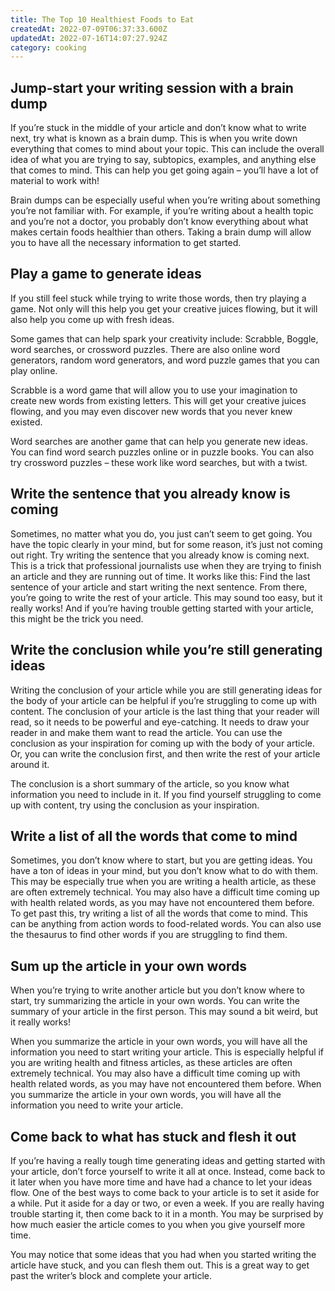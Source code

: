 ```yaml
---
title: The Top 10 Healthiest Foods to Eat
createdAt: 2022-07-09T06:37:33.600Z
updatedAt: 2022-07-16T14:07:27.924Z
category: cooking
---
```


## Jump-start your writing session with a brain dump

If you’re stuck in the middle of your article and don’t know what to write next, try what is known as a brain dump. This is when you write down everything that comes to mind about your topic. This can include the overall idea of what you are trying to say, subtopics, examples, and anything else that comes to mind. This can help you get going again – you’ll have a lot of material to work with!

Brain dumps can be especially useful when you’re writing about something you’re not familiar with. For example, if you’re writing about a health topic and you’re not a doctor, you probably don’t know everything about what makes certain foods healthier than others. Taking a brain dump will allow you to have all the necessary information to get started.

## Play a game to generate ideas

If you still feel stuck while trying to write those words, then try playing a game. Not only will this help you get your creative juices flowing, but it will also help you come up with fresh ideas.

Some games that can help spark your creativity include: Scrabble, Boggle, word searches, or crossword puzzles. There are also online word generators, random word generators, and word puzzle games that you can play online.

Scrabble is a word game that will allow you to use your imagination to create new words from existing letters. This will get your creative juices flowing, and you may even discover new words that you never knew existed. 

Word searches are another game that can help you generate new ideas. You can find word search puzzles online or in puzzle books. You can also try crossword puzzles – these work like word searches, but with a twist.

## Write the sentence that you already know is coming

Sometimes, no matter what you do, you just can’t seem to get going. You have the topic clearly in your mind, but for some reason, it’s just not coming out right. Try writing the sentence that you already know is coming next. This is a trick that professional journalists use when they are trying to finish an article and they are running out of time. It works like this: Find the last sentence of your article and start writing the next sentence. From there, you’re going to write the rest of your article. This may sound too easy, but it really works! And if you’re having trouble getting started with your article, this might be the trick you need.

## Write the conclusion while you’re still generating ideas

Writing the conclusion of your article while you are still generating ideas for the body of your article can be helpful if you’re struggling to come up with content. The conclusion of your article is the last thing that your reader will read, so it needs to be powerful and eye-catching. It needs to draw your reader in and make them want to read the article. You can use the conclusion as your inspiration for coming up with the body of your article. Or, you can write the conclusion first, and then write the rest of your article around it.

The conclusion is a short summary of the article, so you know what information you need to include in it. If you find yourself struggling to come up with content, try using the conclusion as your inspiration.

## Write a list of all the words that come to mind

Sometimes, you don’t know where to start, but you are getting ideas. You have a ton of ideas in your mind, but you don’t know what to do with them. This may be especially true when you are writing a health article, as these are often extremely technical.
You may also have a difficult time coming up with health related words, as you may have not encountered them before. To get past this, try writing a list of all the words that come to mind. This can be anything from action words to food-related words. You can also use the thesaurus to find other words if you are struggling to find them.

## Sum up the article in your own words

When you’re trying to write another article but you don’t know where to start, try summarizing the article in your own words. You can write the summary of your article in the first person. This may sound a bit weird, but it really works!

When you summarize the article in your own words, you will have all the information you need to start writing your article. This is especially helpful if you are writing health and fitness articles, as these articles are often extremely technical. You may also have a difficult time coming up with health related words, as you may have not encountered them before. When you summarize the article in your own words, you will have all the information you need to write your article.

## Come back to what has stuck and flesh it out

If you’re having a really tough time generating ideas and getting started with your article, don’t force yourself to write it all at once. Instead, come back to it later when you have more time and have had a chance to let your ideas flow.
One of the best ways to come back to your article is to set it aside for a while. Put it aside for a day or two, or even a week. If you are really having trouble starting it, then come back to it in a month. You may be surprised by how much easier the article comes to you when you give yourself more time.

You may notice that some ideas that you had when you started writing the article have stuck, and you can flesh them out. This is a great way to get past the writer’s block and complete your article.
